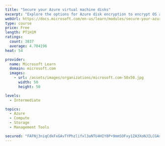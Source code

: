 ```yaml
---
title: "Secure your Azure virtual machine disks"
excerpt: "Explore the options for Azure disk encryption to encrypt OS and data disks on existing and new virtual machines."
webUrl: https://docs.microsoft.com/en-us/learn/modules/secure-your-azure-virtual-machine-disks/
type: course
price: Free
length: PT1H1M
ratings:
  count: 3837
  average: 4.704196
heat: 54

provider:
  name: Microsoft Learn
  domain: microsoft.com
  images:
    - url: /assets/images/organizations/microsoft.com-50x50.jpg
      width: 50
      height: 50

levels:
  - Intermediate

topics:
  - Azure
  - Compute
  - Storage
  - Management Tools

secured: "FAFNj3niqCdkFxGAvTYPhzlifxl3aNTU4HIY8P+9mmSOFxy1ZA3XoNJILCGAsSs4cLivBiHnK+s7WDMqEu8gXHuuJguDQE086lDJJOMW9ZuJIc65mznVjF5fP9kfqlWjJHvW9Cg3o+xn5gz6OpUPwFtp26U5oWh+9ecsHjJ4H6XcI5AvAuLKRqWLMnNvP38Ro9iGsXQ/f2W6zSc479m+MpDcllvtOaSYU8UcwJadWGoL9qQJvsJgESCKoK3WEwlG4x3PJs0+nxy73EfnivmJsTTGCdvXeiXA7Jdw17qhEt/Ckq6ry8eKjKD9ORU3UF911nZS0pmhgSNsl/wYL6uVV9zenP7pLIXPKfvKzbmIb4HlNVY/GY5F3Kiu9cn4l7LEyik2DlBHyVOB0ZKWzvhsQ19hFQ1cxQk+LZmhRGGmIjY=;K+ybJXDBDZHH/hW8GOR7Cg=="
---
```


